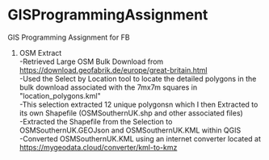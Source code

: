 # GISProgrammingAssignment
GIS Programming Assignment for FB

1) OSM Extract
 <br />-Retrieved Large OSM Bulk Download from https://download.geofabrik.de/europe/great-britain.html
 <br />-Used the Select by Location tool to locate the detailed polygons in the bulk download associated with the 7mx7m squares in "location_polygons.kml"
 <br /> -This selection extracted 12 unique polygonsn which I then Extracted to its own Shapefile (OSMSouthernUK.shp and other associated files)
 <br />-Extracted the Shapefile from the Selection to OSMSouthernUK.GEOJson and OSMSouthernUK.KML within QGIS
 <br />-Converted OSMSouthernUK.KML using an internet converter located at https://mygeodata.cloud/converter/kml-to-kmz
